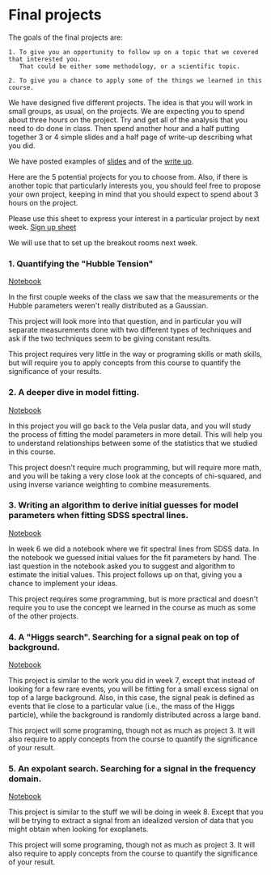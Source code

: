 # Final projects

The goals of the final projects are:

	1. To give you an opportunity to follow up on a topic that we covered that interested you.
	   That could be either some methodology, or a scientific topic.

	2. To give you a chance to apply some of the things we learned in this course.


We have designed five different projects.  The idea is that you will work in small groups, as usual, on the projects.
We are expecting you to spend about three hours on the project.
Try and get all of the analysis that you need to do done in class.  Then spend another hour and a half
putting together 3 or 4 simple slides and a half page of write-up describing what you did.

We have posted examples of [slides](https://docs.google.com/document/d/10S9qiCLn2xp8Wg3LyjUd0w6JLZew30ZwEcc3emNfw9Q/edit?usp=sharing) and of the [write up](https://docs.google.com/presentation/d/1ueCFssD_V3Nl9JXZN-YCIh2uc18UMgXUK5NizApxk_s/edit?usp=sharing).

Here are the 5 potential projects for you to choose from.  Also, if there is another topic that particularly interests you, you should feel free to
propose your own project, keeping in mind that you should expect to spend about 3 hours on the project.

Please use this sheet to express your interest in a particular project by next week.
[Sign up sheet](https://docs.google.com/spreadsheets/d/12MT8zAYdLToVdNDRUBJxRjTfoQYo-oUP748JXoTYw_A/edit?usp=sharing)

We will use that to set up the breakout rooms next week.


### 1. Quantifying the "Hubble Tension"

[Notebook](Project_Hubble_Tension.ipynb)

In the first couple weeks of the class we saw that the measurements or the Hubble parameters weren't really distributed as a Gaussian.

This project will look more into that question, and in particular you will separate measurements done with two different types of techniques and
ask if the two techniques seem to be giving constant results.

This project requires very little in the way or programing skills or math skills, but will require you to apply concepts from this course to
quantify the significance of your results.

### 2. A deeper dive in model fitting.

[Notebook](Project_Fitting_Deep_Dive.ipynb)

In this project you will go back to the Vela puslar data, and you will study the process of fitting the model parameters in more detail.
This will help you to understand relationships between some of the statistics that we studied in this course.

This project doesn't require much programming, but will require more math, and you will be taking a very close look at the concepts of chi-squared,
and using inverse variance weighting to combine measurements.


### 3. Writing an algorithm to derive initial guesses for model parameters when fitting SDSS spectral lines.

[Notebook](Project_SDSS_Line_Fit_Algo.ipynb)

In week 6 we did a notebook where we fit spectral lines from SDSS data.  In the notebook we guessed initial values for the fit parameters by hand.
The last question in the notebook asked you to suggest and algorithm to estimate the initial values.  This project follows up on that, giving you a
chance to implement your ideas.

This project requires some programming, but is more practical and doesn't require you to use the concept we learned in the course as much as some of
the other projects.


### 4. A "Higgs search".  Searching for a signal peak on top of background. 

[Notebook](Project_Higgs_Search.ipynb)

This project is similar to the work you did in week 7, except that instead of looking for a few rare events, you will be fitting for a small excess
signal on top of a large background.  Also, in this case, the signal peak is defined as events that lie close to a particular value (i.e., the mass
of the Higgs particle), while the background is randomly distributed across a large band.

This project will some programing, though not as much as project 3.  It will also require to apply concepts from the course to quantify the significance
of your result.


### 5. An expolant search.  Searching for a signal in the frequency domain. 

[Notebook](Project_Exoplanet.ipynb)

This project is similar to the stuff we will be doing in week 8.  Except that you will be trying to extract a signal from an idealized version of
data that you might obtain when looking for exoplanets.

This project will some programing, though not as much as project 3.  It will also require to apply concepts from the course to quantify the significance
of your result.









<!--  LocalWords:  expolant
 -->
